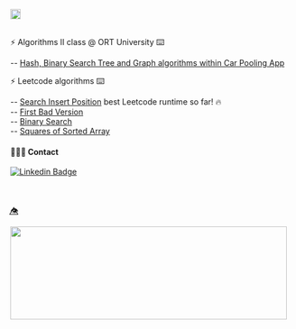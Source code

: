 <img height="18"  src="https://img.shields.io/badge/Lab%20-%20%236d95ed?style=plastic"></p>


  
<br>
  ⚡  Algorithms II class @ ORT University  ⌨️ 
  
  -- [Hash, Binary Search Tree and Graph algorithms within Car Pooling App](https://github.com/algoritmosii/CarPoolingApp)<br>

     
  ⚡  Leetcode algorithms  ⌨️
  
  -- [Search Insert Position](https://leetcode.com/submissions/detail/925397986/) best Leetcode runtime so far! 🔥 <br>
  -- [First Bad Version](https://leetcode.com/submissions/detail/925398292/)<br>
  -- [Binary Search](https://leetcode.com/submissions/detail/914068302/)<br>
  -- [Squares of Sorted Array](https://leetcode.com/submissions/detail/914069785/)<br>

 #### 🧑🏻‍🎤 Contact
 
 [![Linkedin Badge](https://img.shields.io/badge/-lauralperez-blue?style=flat-square&logo=Linkedin&logoColor=white&link=https://www.linkedin.com/in/lauralperez/)](https://www.linkedin.com/in/lauralperez/)  
 
<br>

 ####
 👁️⃤
<p>
  <img align="left" width="490" height="165" src="https://github-readme-stats.vercel.app/api?username=tchnorider&show_icons=true&hide_border=false&line_height=20&title_color=5379cc&icon_color=#5379cc&show_owner=true"/></p>

